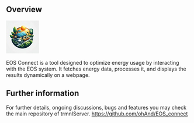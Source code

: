## Overview

![EOS connect Icon](icon.png) 

EOS Connect is a tool designed to optimize energy usage by interacting with the EOS system. It fetches energy data, processes it, and displays the results dynamically on a webpage.

## Further information

For further details, ongoing discussions, bugs and features you may check the main repository of trmnlServer.
https://github.com/ohAnd/EOS_connect
